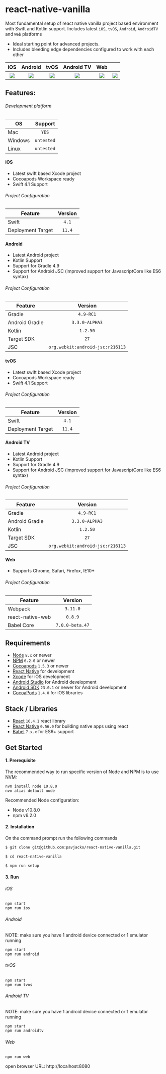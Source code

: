 # react-native-vanilla
Most fundamental setup of react native vanilla project based environment with Swift and Kotlin support. Includes latest `iOS`, `tvOS`, `Android`, `AndroidTV` and `Web` platforms

* Ideal starting point for advanced projects.
* Includes bleeding edge dependencies configured to work with each other

<table>
  <tr>
    <th>iOS</th><th>Android</th><th>tvOS</th><th>Android TV</th><th>Web</th>
  </tr>
  <tr>
    <th>
      <img src="https://github.com/pavjacko/react-native-vanilla/blob/master/docs/rnv_ios.gif?raw=true" />
    </th><th>
    <img src="https://github.com/pavjacko/react-native-vanilla/blob/master/docs/rnv_android.gif?raw=true" />
    </th><th>
    <img src="https://github.com/pavjacko/react-native-vanilla/blob/master/docs/rnv_tvos.gif?raw=true" />
    </th><th>
    <img src="https://github.com/pavjacko/react-native-vanilla/blob/master/docs/rnv_android-tv.gif?raw=true" />
    </th><th>
    <img src="https://github.com/pavjacko/react-native-vanilla/blob/master/docs/rnv_web.gif?raw=true" />
    </th><th>
    <img src="https://github.com/pavjacko/react-native-vanilla/blob/master/docs/rnv_tizen.gif?raw=true" />
    </th>
  </tr>
</table>

## Features:

###### Development platform

| OS        | Support |
| ------------- |:-------------:|
| Mac      | `YES`  |
| Windows      | `untested`  |
| Linux      | `untested`  |


#### iOS
- Latest swift based Xcode project
- Cocoapods Workspace ready
- Swift 4.1 Support

###### Project Configuration

| Feature        | Version |
| ------------- |:-------------:|
| Swift      | `4.1`  |
| Deployment Target      | `11.4`  |

#### Android
- Latest Android project
- Kotlin Support
- Support for Gradle 4.9
- Support for Android JSC (improved support for JavascriptCore like ES6 syntax)

###### Project Configuration

| Feature        | Version |
| ------------- |:-------------:|
| Gradle      | `4.9-RC1`  |
| Android Gradle | `3.3.0-ALPHA3`  |
| Kotlin | `1.2.50`  |
| Target SDK      | `27`  |
| JSC      | `org.webkit:android-jsc:r216113`  |

#### tvOS
- Latest swift based Xcode project
- Cocoapods Workspace ready
- Swift 4.1 Support

###### Project Configuration

| Feature        | Version |
| ------------- |:-------------:|
| Swift      | `4.1`  |
| Deployment Target      | `11.4`  |

#### Android TV
- Latest Android project
- Kotlin Support
- Support for Gradle 4.9
- Support for Android JSC (improved support for JavascriptCore like ES6 syntax)


###### Project Configuration

| Feature        | Version |
| ------------- |:-------------:|
| Gradle      | `4.9-RC1`  |
| Android Gradle | `3.3.0-ALPHA3`  |
| Kotlin | `1.2.50`  |
| Target SDK      | `27`  |
| JSC      | `org.webkit:android-jsc:r216113`  |

#### Web
- Supports Chrome, Safari, Firefox, IE10+

###### Project Configuration

| Feature        | Version |
| ------------- |:-------------:|
| Webpack      | `3.11.0`  |
| react-native-web      | `0.8.9`  |
| Babel Core     | `7.0.0-beta.47`  |


## Requirements
- [Node](https://nodejs.org) `8.x` or newer
- [NPM](https://npmjs.com/) `6.2.0` or newer
- [Cocoapods](https://cocoapods.org) `1.5.3` or newer
- [React Native](http://facebook.github.io/react-native/docs/getting-started.html) for development
- [Xcode](https://developer.apple.com/xcode/) for iOS development
- [Android Studio](https://developer.android.com/studio/index.html) for Android development
- [Android SDK](https://developer.android.com/sdk/) `23.0.1` or newer for Android development
- [CocoaPods](https://cocoapods.org/) `1.4.0` for iOS libraries

## Stack / Libraries
- [React](https://facebook.github.io/react/) `16.4.1` react library
- [React Native](https://facebook.github.io/react-native/) `0.56.0` for building native apps using react
- [Babel](http://babeljs.io/) `7.x.x` for ES6+ support


## Get Started

#### 1. Prerequisite

The recommended way to run specific version of Node and NPM is to use NVM:

```
nvm install node 10.8.0
nvm alias default node
```

Recommended Node configuration:
* Node v10.8.0
* npm v6.2.0


#### 2. Installation

On the command prompt run the following commands

```sh
$ git clone git@github.com:pavjacko/react-native-vanilla.git

$ cd react-native-vanilla

$ npm run setup
```
#### 3. Run

###### iOS

```
npm start
npm run ios
```

###### Android
NOTE: make sure you have 1 android device connected or 1 emulator running

```
npm start
npm run android
```

###### tvOS

```
npm start
npm run tvos
```

###### Android TV
NOTE: make sure you have 1 android device connected or 1 emulator running

```
npm start
npm run androidtv
```

###### Web

```
npm run web
```
open browser URL: http://localhost:8080
